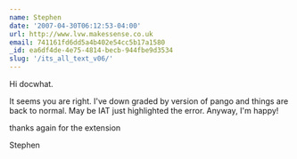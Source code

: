 ```yaml
---
name: Stephen
date: '2007-04-30T06:12:53-04:00'
url: http://www.lvw.makessense.co.uk
email: 741161fd6dd5a4b402e54cc5b17a1580
_id: ea6df4de-4e75-4814-becb-944fbe9d3534
slug: '/its_all_text_v06/'
---
```


Hi docwhat.

It seems you are right. I've down graded by version of pango and things are
back to normal. May be IAT just highlighted the error. Anyway, I'm happy!

thanks again for the extension

Stephen
